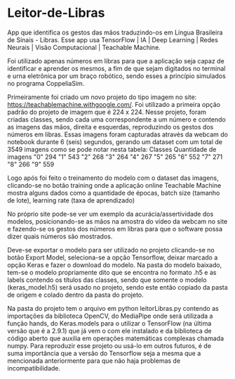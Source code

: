 # Leitor-de-Libras
 App que identifica os gestos das mãos traduzindo-os em Língua Brasileira de Sinais - Libras. Esse app usa TensorFlow | IA | Deep Learning | Redes Neurais | Visão Computacional | Teachable Machine.

 Foi utilizado apenas números em libras para que a aplicação seja capaz de identificar e aprender os mesmos, a fim de que sejam digitados no terminal e urna eletrônica por um braço robótico, sendo esses a princípio simulados no programa CoppeliaSim.

 Primeiramente foi criado um novo projeto do tipo imagem no site: https://teachablemachine.withgoogle.com/. Foi utilizado a primeira opção padrão do projeto de imagem que é 224 x 224. Nesse projeto, foram criadas classes, sendo cada uma correspondente a um número e contendo as imagens das mãos, direita e esquerdas, reproduzindo os gestos dos números em libras. Essas imagens foram capturadas através da webcam do notebook durante 6 (seis) segundos, gerando um dataset com um total de 3549 imagens como se pode notar nesta tabela:     Classes	    Quantidade de imagens
                "0"         	  294
                "1"	              543
                "2"	              268
                "3"	              264
                "4"	              267
                "5"	              265
                "6"	              552
                "7"	              271
                "8"	              266
                "9"	              559

Logo após foi feito o treinamento do modelo com o dataset das imagens, clicando-se no botão training onde a aplicação online Teachable Machine mostra alguns dados como a quantidade de épocas, batch size (tamanho de lote), learning rate (taxa de aprendizado)

No próprio site pode-se ver um exemplo da acurácia/assertividade dos modelos, posicionando-se as mãos na amostra do vídeo da webcam no site e fazendo-se os gestos dos números em libras para que o software possa dizer quais números são mostrados.  

Deve-se exportar o modelo para ser utilizado no projeto clicando-se no botão Export Model, seleciona-se a opção Tensorflow, deixar marcado a opção Keras e fazer o download do modelo. Na pasta do modelo baixado, tem-se o modelo propriamente dito que se encontra no formato .h5 e as labels contendo os títulos das classes, sendo que somente o modelo (keras_model.h5) será usado no projeto, sendo este então copiado da pasta de origem e colado dentro da pasta do projeto.

Na pasta do projeto tem o arquivo em python leitorLibras.py contendo as importações da biblioteca OpenCV, do MediaPipe onde será utilizada a função hands, do Keras.models para o utilizar o TensorFlow (na última versão que é a 2.9.1) que já vem o com ele instalado e da biblioteca de código aberto que auxilia em operações matemáticas complexas chamada numpy. Para reproduzir esse projeto ou usá-lo em outros futuros, é de suma importância que a versão do Tensorflow seja a mesma que a mencionada anteriormente para que não haja problemas de incompatibilidade.

